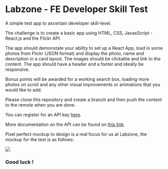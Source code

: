 # Labzone - FE Developer Skill Test

A simple test app to ascertain developer skill-level.

The challenge is to create a basic app using HTML, CSS, JavasScript - React.js and the Flickr API.

The app should demonstate your ability to set up a React App, load in some photos from Flickr (JSON format) and display the photo, name and description in a card layout. The images should be clickable and link to the content. The app should have a header and a footer and ideally be responsive.

Bonus points will be awarded for a working search box, loading more photos on scroll and any other visual improvements or animations that you would like to add.

Please clone this repository and create a branch and then push the content to the remote when you are done.

You can register for an API key [here](https://www.flickr.com/services/apps/create/).

More documentation on the API can be found on [this link](https://www.flickr.com/services/api/).

Pixel perfect mockup to design is a real focus for us at Labzone, the mockup for the test is as follows:

![](https://photos.app.goo.gl/BQkRTzJTRRQVDR5k6?raw=true)

### Good luck !

